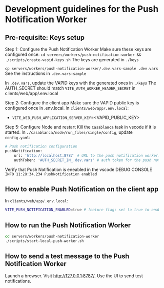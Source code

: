 # Development guidelines for the Push Notification Worker

## Pre-requisite: Keys setup

Step 1: Configure the Push Notification Worker
Make sure these keys are configured once:
`cd servers/workers/push-notification-worker && ./scripts/create-vapid-keys.sh`
The keys are generated in `./keys`

`cp servers/workers/push-notification-worker/.dev.vars-sample .dev.vars`
See the instructions in `.dev.vars-sample`

In `.dev.vars`, update the VAPID keys with the generated ones in `./keys`
The AUTH_SECRET should match `VITE_AUTH_WORKER_HEADER_SECRET` in clients/web/app/.env.local

Step 2: Configure the client app
Make sure the VAPID public key is configured once in .env.local.
In `clients/web/app/.env.local`:

- `VITE_WEB_PUSH_APPLICATION_SERVER_KEY`=<VAPID_PUBLIC_KEY>

Step 5: Configure Node and restart
Kill the `Casablanca` task in vscode if it is started.
In `./casablanca/node/run_files/single/config`, update `config.yaml`:

```bash
# Push notification configuration
pushNotification:
    url: 'http://localhost:8787' # URL to the push notification worker. Default empty string disables it.
    authToken: 'AUTH_SECRET_IN_.dev.vars' # auth token for the push notification worker
```

Verify that Push Notification is eneabled in the vscode DEBUG CONSOLE
`INFO 11:28:34.234 PushNotification enabled`

## How to enable Push Notification on the client app

In `clients/web/app/.env.local`:

```bash
VITE_PUSH_NOTIFICATION_ENABLED=true # feature flag: set to true to enable push notifications
```

## How to run the Push Notification Worker

```bash
cd servers/workers/push-notification-worker
./scripts/start-local-push-worker.sh
```

## How to send a test message to the Push Notification Worker

Launch a browser. Visit <http://127.0.0.1:8787/>. Use the UI to send test
notifications.
